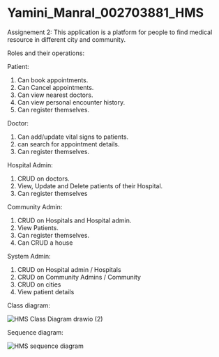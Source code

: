 # Yamini_Manral_002703881_HMS

Assignement 2: This application is a platform for people to find medical resource in different city and community. 

Roles and their operations:

Patient:
1. Can book appointments.
2. Can Cancel appointments.
3. Can view nearest doctors.
4. Can view personal encounter history.
5. Can register themselves.

Doctor:
1. Can add/update vital signs to patients.
2. can search for appointment details.
3. Can register themselves.

Hospital Admin:
1. CRUD on doctors.
2. View, Update and Delete patients of their Hospital.
3. Can register themselves

Community Admin:
1. CRUD on Hospitals and Hospital admin.
2. View Patients.
3. Can register themselves.
4. Can CRUD a house

System Admin:
1. CRUD on Hospital admin / Hospitals
2. CRUD on Community Admins / Community
3. CRUD on cities
4. View patient details

Class diagram:

![HMS Class Diagram drawio (2)](https://user-images.githubusercontent.com/43371452/199147237-8902854e-9d37-41aa-80a1-7ae97767c774.png)


Sequence diagram:

![HMS sequence diagram](https://user-images.githubusercontent.com/43371452/199153035-0ca55893-5931-4d56-90f5-7bfd9dcc4d18.jpg)

